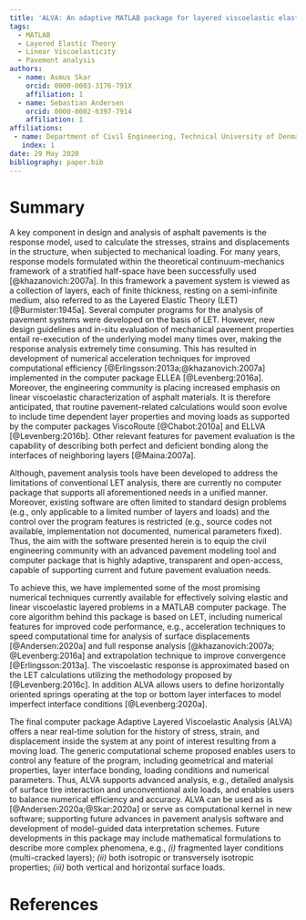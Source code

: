 ```yaml
---
title: 'ALVA: An adaptive MATLAB package for layered viscoelastic elastic analysis'
tags:
  - MATLAB
  - Layered Elastic Theory
  - Linear Viscoelasticity
  - Pavement analysis
authors:
  - name: Asmus Skar
    orcid: 0000-0003-3176-791X
    affiliation: 1
  - name: Sebastian Andersen
    orcid: 0000-0002-6397-7914
    affiliation: 1
affiliations:
 - name: Department of Civil Engineering, Technical University of Denmark, 2800 Kgs. Lyngby, Denmark
   index: 1
date: 29 May 2020
bibliography: paper.bib
---
```


# Summary
A key component in design and analysis of asphalt pavements is the response model, used to calculate the stresses, strains and displacements in the structure, when subjected to mechanical loading. For many years, response models formulated within the theoretical continuum-mechanics framework of a stratified half-space have been successfully used [@khazanovich:2007a]. In this framework a pavement system is viewed as a collection of layers, each of finite thickness, resting on a semi-infinite medium, also referred to as the Layered Elastic Theory (LET) [@Burmister:1945a].  Several computer programs for the analysis of pavement systems were developed on the basis of LET. However, new design guidelines and in-situ evaluation of mechanical pavement properties entail re-execution of the underlying model many times over, making the response analysis extremely time consuming. This has resulted in development of numerical acceleration techniques for improved computational efficiency [@Erlingsson:2013a;@khazanovich:2007a] implemented in the computer package ELLEA [@Levenberg:2016a]. Moreover, the engineering community is placing increased emphasis on linear viscoelastic characterization of asphalt materials. It is therefore anticipated, that routine pavement-related calculations would soon evolve to include time dependent layer properties and moving loads as supported by the computer packages ViscoRoute [@Chabot:2010a] and ELLVA [@Levenberg:2016b]. Other relevant features for pavement evaluation is the capability of describing both perfect and deficient bonding along the interfaces of neighboring layers [@Maina:2007a].

Although, pavement analysis tools have been developed to address the limitations of conventional LET analysis, there are currently no computer package that supports all aforementioned needs in a unified manner. Moreover, existing software are often limited to standard design problems (e.g., only applicable to a limited number of layers and loads) and the control over the program features is restricted (e.g., source codes not available, implementation not documented, numerical parameters fixed). Thus, the aim with the software presented herein is to equip the civil engineering community with an advanced pavement modeling tool and computer package that is highly adaptive, transparent and open-access, capable of supporting current and future pavement evaluation needs. 

To achieve this, we have implemented some of the most promising numerical techniques currently available for effectively solving elastic and linear viscoelastic layered problems in a MATLAB computer package. The core algorithm behind this package is based on LET, including numerical features for improved code performance, e.g., acceleration techniques to speed computational time for analysis of surface displacements [@Andersen:2020a] and full response analysis [@khazanovich:2007a; @Levenberg:2016a] and extrapolation technique to improve convergence [@Erlingsson:2013a]. The viscoelastic response is approximated based on the LET calculations utilizing the methodology proposed by [@Levenberg:2016c]. In addition ALVA allows users to define horizontally oriented springs operating at the top or bottom layer interfaces to model imperfect interface conditions [@Levenberg:2020a].

The final computer package Adaptive Layered Viscoelastic Analysis (ALVA) offers a near real-time solution for the history of stress, strain, and displacement inside the system at any point of interest resulting from a moving load. The generic computational scheme proposed enables users to control any feature of the program, including geometrical and material properties, layer interface bonding, loading conditions and numerical parameters. Thus, ALVA supports advanced analysis, e.g., detailed analysis of surface tire interaction and unconventional axle loads, and enables users to balance numerical efficiency and accuracy. ALVA can be used as is [@Andersen:2020a;@Skar:2020a] or serve as computational kernel in new software; supporting future advances in pavement analysis software and development of model-guided data interpretation schemes.
Future developments in this package may include mathematical formulations to describe more complex phenomena, e.g., *(i)* fragmented layer conditions (multi-cracked layers); *(ii)* both isotropic or transversely isotropic properties; *(iii)* both vertical and horizontal surface loads. 

# References
